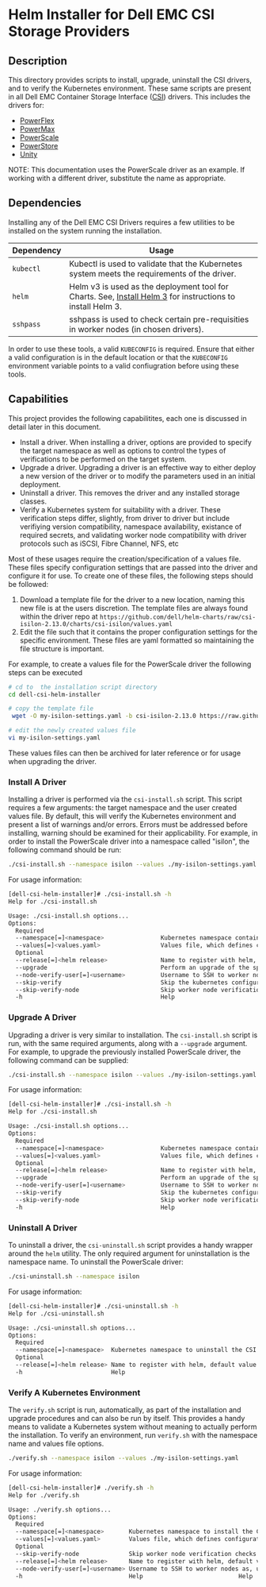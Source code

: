 # Helm Installer for Dell EMC CSI Storage Providers

## Description

This directory provides scripts to install, upgrade, uninstall the CSI drivers, and to verify the Kubernetes environment.
These same scripts are present in all Dell EMC Container Storage Interface ([CSI](https://github.com/container-storage-interface/spec)) drivers. This includes the drivers for:

* [PowerFlex](https://github.com/dell/csi-vxflexos)
* [PowerMax](https://github.com/dell/csi-powermax)
* [PowerScale](https://github.com/dell/csi-powerscale)
* [PowerStore](https://github.com/dell/csi-powerstore)
* [Unity](https://github.com/dell/csi-unity)

NOTE: This documentation uses the PowerScale driver as an example. If working with a different driver, substitute the name as appropriate.

## Dependencies

Installing any of the Dell EMC CSI Drivers requires a few utilities to be installed on the system running the installation.

| Dependency    | Usage  |
| ------------- | ----- |
| `kubectl`     | Kubectl is used to validate that the Kubernetes system meets the requirements of the driver. |
| `helm`        | Helm v3 is used as the deployment tool for Charts. See, [Install Helm 3](https://helm.sh/docs/intro/install/) for instructions to install Helm 3. |
| `sshpass`     | sshpass is used to check certain pre-requisities in worker nodes (in chosen drivers). |

In order to use these tools, a valid `KUBECONFIG` is required. Ensure that either a valid configuration is in the default location or that the `KUBECONFIG` environment variable points to a valid confiugration before using these tools.

## Capabilities

This project provides the following capabilitites, each one is discussed in detail later in this document.

* Install a driver. When installing a driver, options are provided to specify the target namespace as well as options to control the types of verifications to be performed on the target system.
* Upgrade a driver. Upgrading a driver is an effective way to either deploy a new version of the driver or to modify the parameters used in an initial deployment.
* Uninstall a driver. This removes the driver and any installed storage classes.
* Verify a Kubernetes system for suitability with a driver. These verification steps differ, slightly, from driver to driver but include verifiying version compatibility, namespace availability, existance of required secrets, and validating worker node compatibility with driver protocols such as iSCSI, Fibre Channel, NFS, etc

Most of these usages require the creation/specification of a values file. These files specify configuration settings that are passed into the driver and configure it for use. To create one of these files, the following steps should be followed:

1. Download a template file for the driver to a new location, naming this new file is at the users discretion. The template files are always found within the driver repo at `https://github.com/dell/helm-charts/raw/csi-isilon-2.13.0/charts/csi-isilon/values.yaml`
2. Edit the file such that it contains the proper configuration settings for the specific environment. These files are yaml formatted so maintaining the file structure is important.

For example, to create a values file for the PowerScale driver the following steps can be executed

```sh
# cd to  the installation script directory
cd dell-csi-helm-installer

# copy the template file
 wget -O my-isilon-settings.yaml -b csi-isilon-2.13.0 https://raw.githubusercontent.com/dell/helm-charts/main/charts/csi-isilon/values.yaml

# edit the newly created values file
vi my-isilon-settings.yaml
```

These values files can then be archived for later reference or for usage when upgrading the driver.

### Install A Driver

Installing a driver is performed via the `csi-install.sh` script. This script requires a few arguments: the target namespace and the user created values file. By default, this will verify the Kubernetes environment and present a list of warnings and/or errors. Errors must be addressed before installing, warning should be examined for their applicability. For example, in order to install the PowerScale driver into a namespace called "isilon", the following command should be run:

```sh
./csi-install.sh --namespace isilon --values ./my-isilon-settings.yaml
```

For usage information:

```sh
[dell-csi-helm-installer]# ./csi-install.sh -h
Help for ./csi-install.sh

Usage: ./csi-install.sh options...
Options:
  Required
  --namespace[=]<namespace>                Kubernetes namespace containing the CSI driver
  --values[=]<values.yaml>                 Values file, which defines configuration values
  Optional
  --release[=]<helm release>               Name to register with helm, default value will match the driver name
  --upgrade                                Perform an upgrade of the specified driver, default is false
  --node-verify-user[=]<username>          Username to SSH to worker nodes as, used to validate node requirements. Default is root
  --skip-verify                            Skip the kubernetes configuration verification to use the CSI driver, default will run verification
  --skip-verify-node                       Skip worker node verification checks
  -h                                       Help
```

### Upgrade A Driver

Upgrading a driver is very similar to installation. The `csi-install.sh` script is run, with the same required arguments, along with a `--upgrade` argument. For example, to upgrade the previously installed PowerScale driver, the following command can be supplied:

```sh
./csi-install.sh --namespace isilon --values ./my-isilon-settings.yaml --upgrade
```

For usage information:

```sh
[dell-csi-helm-installer]# ./csi-install.sh -h
Help for ./csi-install.sh

Usage: ./csi-install.sh options...
Options:
  Required
  --namespace[=]<namespace>                Kubernetes namespace containing the CSI driver
  --values[=]<values.yaml>                 Values file, which defines configuration values
  Optional
  --release[=]<helm release>               Name to register with helm, default value will match the driver name
  --upgrade                                Perform an upgrade of the specified driver, default is false
  --node-verify-user[=]<username>          Username to SSH to worker nodes as, used to validate node requirements. Default is root
  --skip-verify                            Skip the kubernetes configuration verification to use the CSI driver, default will run verification
  --skip-verify-node                       Skip worker node verification checks
  -h                                       Help
```

### Uninstall A Driver

To uninstall a driver, the `csi-uninstall.sh` script provides a handy wrapper around the `helm` utility. The only required argument for uninstallation is the namespace name. To uninstall the PowerScale driver:

```sh
./csi-uninstall.sh --namespace isilon
```

For usage information:

```sh
[dell-csi-helm-installer]# ./csi-uninstall.sh -h
Help for ./csi-uninstall.sh

Usage: ./csi-uninstall.sh options...
Options:
  Required
  --namespace[=]<namespace>  Kubernetes namespace to uninstall the CSI driver from
  Optional
  --release[=]<helm release> Name to register with helm, default value will match the driver name
  -h                         Help
```

### Verify A Kubernetes Environment

The `verify.sh` script is run, automatically, as part of the installation and upgrade procedures and can also be run by itself. This provides a handy means to validate a Kubernetes system without meaning to actually perform the installation. To verify an environment, run `verify.sh` with the namespace name and values file options.

```sh
./verify.sh --namespace isilon --values ./my-isilon-settings.yaml
```

For usage information:

```sh
[dell-csi-helm-installer]# ./verify.sh -h
Help for ./verify.sh

Usage: ./verify.sh options...
Options:
  Required
  --namespace[=]<namespace>       Kubernetes namespace to install the CSI driver
  --values[=]<values.yaml>        Values file, which defines configuration values
  Optional
  --skip-verify-node              Skip worker node verification checks
  --release[=]<helm release>      Name to register with helm, default value will match the driver name
  --node-verify-user[=]<username> Username to SSH to worker nodes as, used to validate node requirements. Default is root
  -h                              Help                           Help
```

